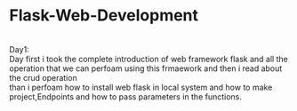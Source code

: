 # Flask-Web-Development
<br>
Day1:
<br>
Day first i took the complete introduction of web framework flask and all the operation that we can perfoam using this frmaework and then i read about the crud operation
<br>
than i perfoam how to install web flask in local system and how to make project,Endpoints and how to pass parameters in the functions.
